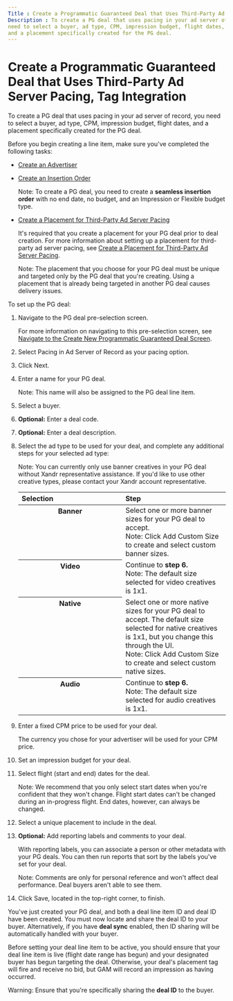 ```yaml
---
Title : Create a Programmatic Guaranteed Deal that Uses Third-Party Ad Server Pacing, Tag Integration
Description : To create a PG deal that uses pacing in your ad server of record, you
need to select a buyer, ad type, CPM, impression budget, flight dates,
and a placement specifically created for the PG deal.
---
```



# Create a Programmatic Guaranteed Deal that Uses Third-Party Ad Server Pacing, Tag Integration



To create a PG deal that uses pacing in your ad server of record, you
need to select a buyer, ad type, CPM, impression budget, flight dates,
and a placement specifically created for the PG deal.

<div id="create-a-programmatic-guaranteed-selling-line-item-ssp__prereq_agp_2ck_ntb"
>

Before you begin creating a line item, make sure you've completed the
following tasks:

- <a href="create-an-advertiser.html" class="xref">Create an
  Advertiser</a>

- <a href="create-an-insertion-order.html" class="xref">Create an
  Insertion Order</a>
  <div id="create-a-programmatic-guaranteed-selling-line-item-ssp__note_b5v_hck_ntb"
  

  Note: To create a PG deal, you need
  to create a **seamless insertion order** with no end date, no budget,
  and an Impression or
  Flexible budget type.

  

- <a href="create-a-placement-for-third-party-ad-server-pacing.html"
  class="xref"
  title="When creating a programmatic guaranteed (PG) deal that uses third-party ad server pacing, you must first create a placement that is third-party pacing compliant.">Create
  a Placement for Third-Party Ad Server Pacing</a>

  It's required that you create a placement for your PG deal prior to
  deal creation. For more information about setting up a placement for
  third-party ad server pacing, see
  <a href="create-a-placement-for-third-party-ad-server-pacing.html"
  class="xref"
  title="When creating a programmatic guaranteed (PG) deal that uses third-party ad server pacing, you must first create a placement that is third-party pacing compliant.">Create
  a Placement for Third-Party Ad Server Pacing</a>.

  <div id="create-a-programmatic-guaranteed-selling-line-item-ssp__note_ojt_kwl_gtb"
  

  Note: The placement that you choose
  for your PG deal must be unique and targeted only by the PG deal that
  you're creating. Using a placement that is already being targeted in
  another PG deal causes delivery issues.

  

To set up the PG deal:



<div id="create-a-programmatic-guaranteed-selling-line-item-ssp__steps_rp3_c5l_gtb"
>

1.  Navigate to the PG deal pre-selection
    screen.
    

    For more information on navigating to this pre-selection screen, see
    <a
    href="navigate-to-the-create-a-new-deal-line-item-screen-monetize.html"
    class="xref"
    title="To create a new programmatic guaranteed (PG) deal, start by pre-selecting a pacing option for your guaranteed deal, then proceed from the Create New Programmatic Guaranteed Deal screen.">Navigate
    to the Create New Programmatic Guaranteed Deal Screen</a>.

    
2.  Select Pacing in Ad
    Server of Record as your pacing option.
3.  Click
    Next.
4.  Enter a name for your PG deal.
    

    <div id="create-a-programmatic-guaranteed-selling-line-item-ssp__note_a14_bnw_ytb"
    

    Note: This name will also be
    assigned to the PG deal line item.

    

    
5.  Select a buyer.
6.  **Optional:** Enter a deal code.
7.  **Optional:** Enter a deal description.
8.  Select the ad type to be used for your deal,
    and complete any additional steps for your selected ad type:
    

    <div id="create-a-programmatic-guaranteed-selling-line-item-ssp__note_z5s_n1y_k5b"
    

    Note: You can currently only use
    banner creatives in your PG deal without
    Xandr representative assistance. If you'd
    like to use other creative types, please contact your
    Xandr account representative.

    

    

    <table
    id="create-a-programmatic-guaranteed-selling-line-item-ssp__choicetable_z3l_45l_gtb"
    class="simpletable choicetable choicetableborder" data-border="1"
    data-frame="hsides" data-rules="rows" data-cellpadding="4"
    data-cellspacing="0" data-summary="">
    <colgroup>
    <col style="width: 50%" />
    <col style="width: 50%" />
    </colgroup>
    <thead class="thead">
    <tr class="header sthead chhead">
    <th class="stentry choptionhd" scope="col"
    style="text-align: left; vertical-align: bottom;">Selection</th>
    <th class="stentry chdeschd" scope="col"
    style="text-align: left; vertical-align: bottom;">Step</th>
    </tr>
    </thead>
    <tbody>
    <tr class="odd strow chrow">
    <th class="stentry choption" style="vertical-align: top"
    scope="row">Banner</th>
    <td class="stentry chdesc" style="vertical-align: top">Select one or
    more banner sizes for your PG deal to accept.
    <div
    id="create-a-programmatic-guaranteed-selling-line-item-ssp__note_rxk_cvl_gtb"
    class="note note_note">
    Note: Click <span
    class="ph uicontrol">Add Custom Size to create and select custom
    banner sizes.
    </td>
    </tr>
    <tr class="even strow chrow">
    <th class="stentry choption" style="vertical-align: top"
    scope="row">Video</th>
    <td class="stentry chdesc" style="vertical-align: top">Continue to
    <strong>step 6.</strong>
    <div
    id="create-a-programmatic-guaranteed-selling-line-item-ssp__note_m3k_2nw_ytb"
    class="note note_note">
    Note: The default size selected for
    video creatives is 1x1.
    </td>
    </tr>
    <tr class="odd strow chrow">
    <th class="stentry choption" style="vertical-align: top"
    scope="row">Native</th>
    <td class="stentry chdesc" style="vertical-align: top">Select one or
    more native sizes for your PG deal to accept. The default size selected
    for native creatives is 1x1, but you change this through the UI.
    <div
    id="create-a-programmatic-guaranteed-selling-line-item-ssp__note_qcf_hvl_gtb"
    class="note note_note">
    Note: Click <span
    class="ph uicontrol">Add Custom Size to create and select custom
    native sizes.
    </td>
    </tr>
    <tr class="even strow chrow">
    <th class="stentry choption" style="vertical-align: top"
    scope="row">Audio</th>
    <td class="stentry chdesc" style="vertical-align: top">Continue to
    <strong>step 6.</strong>
    <div
    id="create-a-programmatic-guaranteed-selling-line-item-ssp__note_rtm_3nw_ytb"
    class="note note_note">
    Note: The default size selected for
    audio creatives is 1x1.
    </td>
    </tr>
    </tbody>
    </table>
9.  Enter a fixed CPM price to be used for your
    deal.
    

    The currency you chose for your advertiser will be used for your CPM
    price.

    
10. Set an impression budget for your deal.
11. Select flight (start and end) dates for the
    deal.
    

    <div id="create-a-programmatic-guaranteed-selling-line-item-ssp__note_v35_pnw_ytb"
    

    Note: We recommend that you only
    select start dates when you're confident that they won't change.
    Flight start dates can't be changed during an in-progress flight.
    End dates, however, can always be changed.

    

    
12. Select a unique placement to include in the
    deal.
13. **Optional:** Add reporting labels and comments
    to your deal.
    

    With reporting labels, you can associate a person or other metadata
    with your PG deals. You can then run reports that sort by the labels
    you've set for your deal.
    

    Note: Comments are only for
    personal reference and won't affect deal performance. Deal buyers
    aren't able to see them.

    

    
14. Click Save,
    located in the top-right corner, to finish.



<div id="create-a-programmatic-guaranteed-selling-line-item-ssp__postreq_emj_5dk_ntb"
>

You've just created your PG deal, and both a deal line item ID and deal
ID have been created. You must now locate and share the deal ID to your
buyer. Alternatively, if you have **deal sync** enabled, then ID sharing
will be automatically handled with your buyer.

Before setting your deal line item to be active, you should ensure that
your deal line item is live (flight date range has begun) and your
designated buyer has begun targeting the deal. Otherwise, your deal's
placement tag will fire and receive no bid, but GAM will record an
impression as having occurred.

<div id="create-a-programmatic-guaranteed-selling-line-item-ssp__note_r33_f4w_ytb"
class="note warning note_warning">

Warning: Ensure that you're
specifically sharing the **deal ID** to the buyer.








